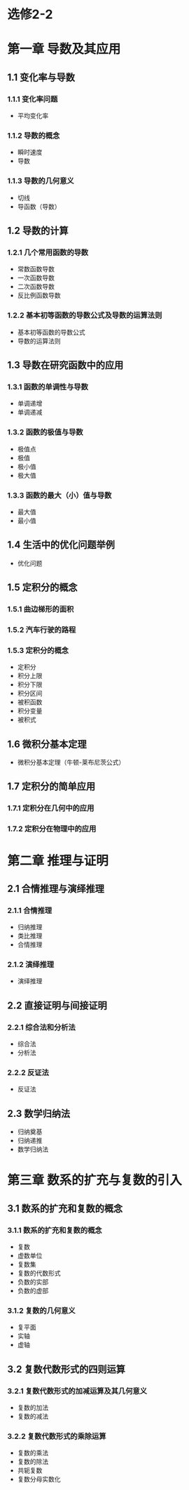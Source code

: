 # 选修2-2

# 第一章 导数及其应用

## 1.1 变化率与导数

### 1.1.1 变化率问题

- 平均变化率

### 1.1.2 导数的概念

- 瞬时速度
- 导数

### 1.1.3 导数的几何意义

- 切线
- 导函数（导数）

## 1.2 导数的计算

### 1.2.1 几个常用函数的导数

- 常数函数导数
- 一次函数导数
- 二次函数导数
- 反比例函数导数

### 1.2.2 基本初等函数的导数公式及导数的运算法则

- 基本初等函数的导数公式
- 导数的运算法则

## 1.3 导数在研究函数中的应用

### 1.3.1 函数的单调性与导数

- 单调递增
- 单调递减

### 1.3.2 函数的极值与导数

- 极值点
- 极值
- 极小值
- 极大值

### 1.3.3 函数的最大（小）值与导数

- 最大值
- 最小值

## 1.4 生活中的优化问题举例

- 优化问题

## 1.5 定积分的概念

### 1.5.1 曲边梯形的面积

### 1.5.2 汽车行驶的路程

### 1.5.3 定积分的概念

- 定积分
- 积分上限
- 积分下限
- 积分区间
- 被积函数
- 积分变量
- 被积式

## 1.6 微积分基本定理

- 微积分基本定理（牛顿-莱布尼茨公式）

## 1.7 定积分的简单应用

### 1.7.1 定积分在几何中的应用

### 1.7.2 定积分在物理中的应用

# 第二章 推理与证明

## 2.1 合情推理与演绎推理

### 2.1.1 合情推理

- 归纳推理
- 类比推理
- 合情推理

### 2.1.2 演绎推理

- 演绎推理

## 2.2 直接证明与间接证明

### 2.2.1 综合法和分析法

- 综合法
- 分析法

### 2.2.2 反证法

- 反证法

## 2.3 数学归纳法

- 归纳奠基
- 归纳递推
- 数学归纳法

# 第三章 数系的扩充与复数的引入

## 3.1 数系的扩充和复数的概念

### 3.1.1 数系的扩充和复数的概念

- 复数
- 虚数单位
- 复数集
- 复数的代数形式
- 负数的实部
- 负数的虚部

### 3.1.2 复数的几何意义

- 复平面
- 实轴
- 虚轴

## 3.2 复数代数形式的四则运算

### 3.2.1 复数代数形式的加减运算及其几何意义

- 复数的加法
- 复数的减法

### 3.2.2 复数代数形式的乘除运算

- 复数的乘法
- 复数的除法
- 共轭复数
- 复数分母实数化